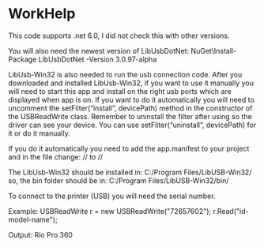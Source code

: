 # WorkHelp

This code supports .net 6.0, I did not check this with other versions.

You will also need the newest version of LibUsbDotNet:
NuGet\Install-Package LibUsbDotNet -Version 3.0.97-alpha

LibUsb-Win32 is also needed to run the usb connection code.
After you downloaded and installed LibUsb-Win32, 
if you want to use it manually you will need to start this app
and install on the right usb ports which are displayed when app is on.
If you want to do it automatically you will need to uncomment the
setFilter(“install”, devicePath) method in the constructor of the USBReadWrite class.
Remember to uninstall the filter after using so the driver can see your device.
You can use setFilter(“uninstall”, devicePath) for it or do it manually.

If you do it automatically you need to add the app.manifest to your project and
in the file change:
//<requestedExecutionLevel level="asInvoker" uiAccess="false" />
to
//<requestedExecutionLevel level="requireAdministrator" uiAccess="false" />

The LibUsb-Win32 should be installed in:
C:/Program Files/LibUSB-Win32/ 
so, the bin folder should be in:
C:/Program Files/LibUSB-Win32/bin/

To connect to the printer (USB) you will need the serial number.

Example:
USBReadWrite r = new USBReadWrite("72657602");
r.Read("id-model-name");

Output:
Rio Pro 360
